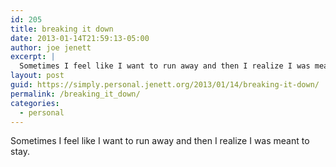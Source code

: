 ```yaml
---
id: 205
title: breaking it down
date: 2013-01-14T21:59:13-05:00
author: joe jenett
excerpt: |
  Sometimes I feel like I want to run away and then I realize I was meant to stay.
layout: post
guid: https://simply.personal.jenett.org/2013/01/14/breaking-it-down/
permalink: /breaking_it_down/
categories:
  - personal
---
```

Sometimes I feel like I want to run away and then I realize I was meant to stay.